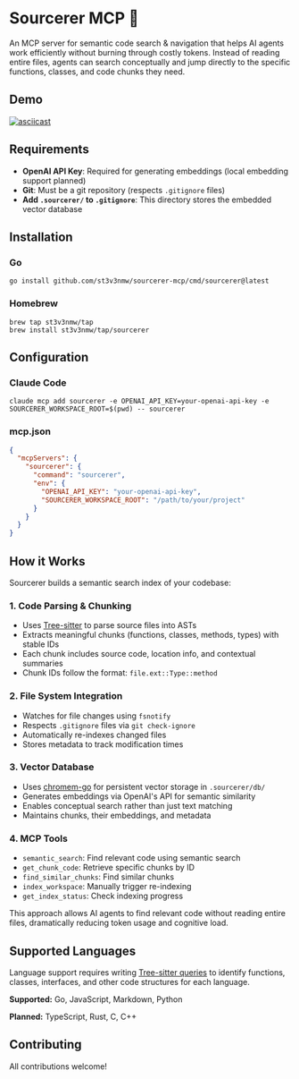 # Sourcerer MCP 🧙

An MCP server for semantic code search & navigation that helps AI agents work
efficiently without burning through costly tokens. Instead of reading entire files, agents can search conceptually and
jump directly to the specific functions, classes, and code chunks they need.

## Demo

[![asciicast](https://asciinema.org/a/734069.svg)](https://asciinema.org/a/734069)

## Requirements

- **OpenAI API Key**: Required for generating embeddings (local embedding support planned)
- **Git**: Must be a git repository (respects `.gitignore` files)
- **Add `.sourcerer/` to `.gitignore`**: This directory stores the embedded vector database

## Installation

### Go

```shell
go install github.com/st3v3nmw/sourcerer-mcp/cmd/sourcerer@latest
```

### Homebrew

```shell
brew tap st3v3nmw/tap
brew install st3v3nmw/tap/sourcerer
```

## Configuration

### Claude Code

```shell
claude mcp add sourcerer -e OPENAI_API_KEY=your-openai-api-key -e SOURCERER_WORKSPACE_ROOT=$(pwd) -- sourcerer
```

### mcp.json

```json
{
  "mcpServers": {
    "sourcerer": {
      "command": "sourcerer",
      "env": {
        "OPENAI_API_KEY": "your-openai-api-key",
        "SOURCERER_WORKSPACE_ROOT": "/path/to/your/project"
      }
    }
  }
}
```

## How it Works

Sourcerer builds a semantic search index of your codebase:

### 1. Code Parsing & Chunking

- Uses [Tree-sitter](https://tree-sitter.github.io/tree-sitter/) to parse source files into ASTs
- Extracts meaningful chunks (functions, classes, methods, types) with stable IDs
- Each chunk includes source code, location info, and contextual summaries
- Chunk IDs follow the format: `file.ext::Type::method`

### 2. File System Integration

- Watches for file changes using `fsnotify`
- Respects `.gitignore` files via `git check-ignore`
- Automatically re-indexes changed files
- Stores metadata to track modification times

### 3. Vector Database

- Uses [chromem-go](https://github.com/philippgille/chromem-go) for persistent vector storage in `.sourcerer/db/`
- Generates embeddings via OpenAI's API for semantic similarity
- Enables conceptual search rather than just text matching
- Maintains chunks, their embeddings, and metadata

### 4. MCP Tools

- `semantic_search`: Find relevant code using semantic search
- `get_chunk_code`: Retrieve specific chunks by ID
- `find_similar_chunks`: Find similar chunks
- `index_workspace`: Manually trigger re-indexing
- `get_index_status`: Check indexing progress

This approach allows AI agents to find relevant code without reading entire files,
dramatically reducing token usage and cognitive load.

## Supported Languages

Language support requires writing [Tree-sitter queries](https://github.com/st3v3nmw/sourcerer-mcp/blob/main/internal/parser/go.go)
to identify functions, classes, interfaces, and other code structures for each language.

**Supported:** Go, JavaScript, Markdown, Python

**Planned:** TypeScript, Rust, C, C++

## Contributing

All contributions welcome!
